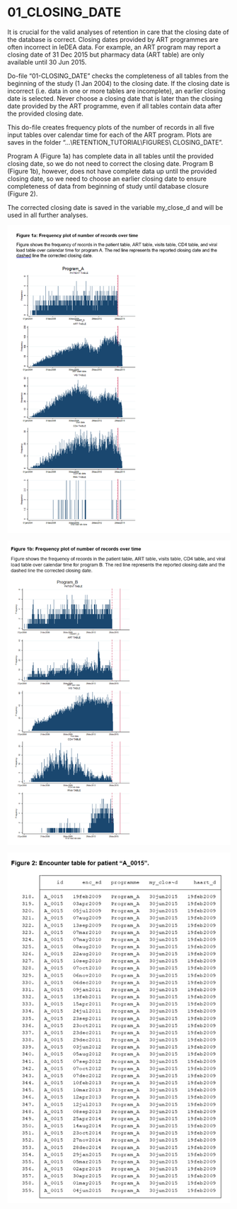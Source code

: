 # 01_CLOSING_DATE

It is crucial for the valid analyses of retention in care that the closing date of the database is correct. Closing dates provided by ART programmes are often incorrect in IeDEA data. For example, an ART program may report a closing date of 31 Dec 2015 but pharmacy data (ART table) are only available until 30 Jun 2015. 

Do-file “01-CLOSING_DATE” checks the completeness of all tables from the beginning of the study (1 Jan 2004) to the closing date. If the closing date is incorrect (i.e. data in one or more tables are incomplete), an earlier closing date is selected. Never choose a closing date that is later than the closing date provided by the ART programme, even if all tables contain data after the provided closing date. 

This do-file creates frequency plots of the number of records in all five input tables over calendar time for each of the ART program. Plots are saves in the folder “…\RETENTION_TUTORIAL\FIGURES\ CLOSING_DATE”. 

Program A (Figure 1a) has complete data in all tables until the provided closing date, so we do not need to correct the closing date. Program B (Figure 1b), however, does not have complete data up until the provided closing date, so we need to choose an earlier closing date to ensure completeness of data from beginning of study until database closure (Figure 2).

The corrected closing date is saved in the variable my_close_d and will be used in all further analyses.

![Figure 1a](Images/Figure1a.png)

![Figure 1b](Images/Figure1b.png)

![Figure 2](Images/Figure2.png)